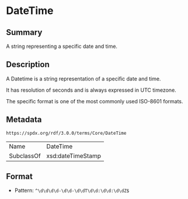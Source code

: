 <!-- Automatically generated by spec-parser v2.3.0 on 2024-07-09T12:43:38.633388+00:00 -->
<!-- SPDX-License-Identifier: Community-Spec-1.0 -->

# DateTime

## Summary

A string representing a specific date and time.


## Description

A Datetime is a string representation of a specific date and time.

It has resolution of seconds and is always expressed in UTC timezone.

The specific format is one of the most commonly used ISO-8601 formats.


## Metadata

`https://spdx.org/rdf/3.0.0/terms/Core/DateTime`


| | |
|---|---|
| Name | DateTime |
| SubclassOf | xsd:dateTimeStamp |




## Format

- Pattern: `^\d\d\d\d-\d\d-\d\dT\d\d:\d\d:\d\dZ$`

